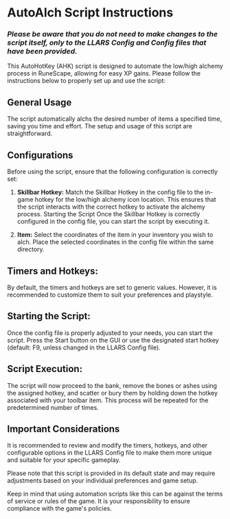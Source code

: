 # AutoAlch Script Instructions
### *Please be aware that you do not need to make changes to the script itself, only to the LLARS Config and Config files that have been provided.*
This AutoHotKey (AHK) script is designed to automate the low/high alchemy process in RuneScape, allowing for easy XP gains. Please follow the instructions below to properly set up and use the script:

## General Usage
The script automatically alchs the desired number of items a specified time, saving you time and effort. The setup and usage of this script are straightforward.

## Configurations
Before using the script, ensure that the following configuration is correctly set:

1. **Skillbar Hotkey:** Match the Skillbar Hotkey in the config file to the in-game hotkey for the low/high alchemy icon location. This ensures that the script interacts with the correct hotkey to activate the alchemy process.
Starting the Script
Once the Skillbar Hotkey is correctly configured in the config file, you can start the script by executing it.

2. **Item:**
Select the coordinates of the item in your inventory you wish to alch. Place the selected coordinates in the config file within the same directory.

## Timers and Hotkeys:
By default, the timers and hotkeys are set to generic values. However, it is recommended to customize them to suit your preferences and playstyle.

## Starting the Script:
Once the config file is properly adjusted to your needs, you can start the script. Press the Start button on the GUI or use the designated start hotkey (default: F9, unless changed in the LLARS Config file).

## Script Execution:
The script will now proceed to the bank, remove the bones or ashes using the assigned hotkey, and scatter or bury them by holding down the hotkey associated with your toolbar item. This process will be repeated for the predetermined number of times.

## Important Considerations
It is recommended to review and modify the timers, hotkeys, and other configurable options in the LLARS Config file to make them more unique and suitable for your specific gameplay.

Please note that this script is provided in its default state and may require adjustments based on your individual preferences and game setup.

Keep in mind that using automation scripts like this can be against the terms of service or rules of the game. It is your responsibility to ensure compliance with the game's policies.

